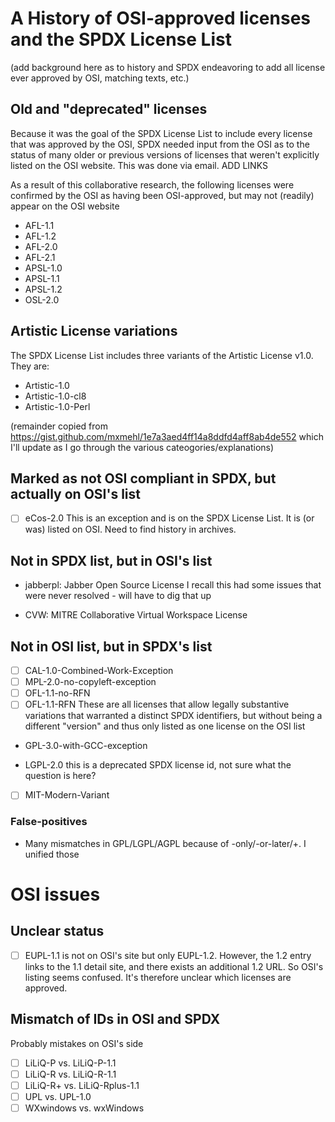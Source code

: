 # A History of OSI-approved licenses and the SPDX License List

(add background here as to history and SPDX endeavoring to add all license ever approved by OSI, matching texts, etc.)

## Old and "deprecated" licenses

Because it was the goal of the SPDX License List to include every license that was approved by the OSI, SPDX needed input from the OSI as to the status of many older or previous versions of licenses that weren't explicitly listed on the OSI website. This was done via email. ADD LINKS

As a result of this collaborative research, the following licenses were confirmed by the OSI as having been OSI-approved, but may not (readily) appear on the OSI website

* AFL-1.1
* AFL-1.2
* AFL-2.0
* AFL-2.1
* APSL-1.0
* APSL-1.1
* APSL-1.2
* OSL-2.0

## Artistic License variations
The SPDX License List includes three variants of the Artistic License v1.0. They are:

* Artistic-1.0
* Artistic-1.0-cl8
* Artistic-1.0-Perl


(remainder copied from https://gist.github.com/mxmehl/1e7a3aed4ff14a8ddfd4aff8ab4de552 which I'll update as I go through the various cateogories/explanations)
## Marked as not OSI compliant in SPDX, but actually on OSI's list

- [ ] eCos-2.0
This is an exception and is on the SPDX License List. It is (or was) listed on OSI. Need to find history in archives. 

## Not in SPDX list, but in OSI's list

* jabberpl: Jabber Open Source License
I recall this had some issues that were never resolved - will have to dig that up

* CVW: MITRE Collaborative Virtual Workspace License

## Not in OSI list, but in SPDX's list

- [ ] CAL-1.0-Combined-Work-Exception
- [ ] MPL-2.0-no-copyleft-exception
- [ ] OFL-1.1-no-RFN
- [ ] OFL-1.1-RFN
These are all licenses that allow legally substantive variations that warranted a distinct SPDX identifiers, but without being a different "version" and thus only listed as one license on the OSI list

* GPL-3.0-with-GCC-exception


* LGPL-2.0
this is a deprecated SPDX license id, not sure what the question is here?

- [ ] MIT-Modern-Variant



### False-positives

- Many mismatches in GPL/LGPL/AGPL because of -only/-or-later/+. I unified those

# OSI issues

## Unclear status

- [ ] EUPL-1.1 is not on OSI's site but only EUPL-1.2. However, the 1.2 entry links to the 1.1 detail site, and there exists an additional 1.2 URL. So OSI's listing seems confused. It's therefore unclear which licenses are approved.

## Mismatch of IDs in OSI and SPDX

Probably mistakes on OSI's side

- [ ] LiLiQ-P vs. LiLiQ-P-1.1
- [ ] LiLiQ-R vs. LiLiQ-R-1.1
- [ ] LiLiQ-R+ vs. LiLiQ-Rplus-1.1
- [ ] UPL vs. UPL-1.0
- [ ] WXwindows vs. wxWindows
